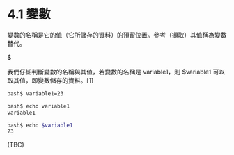 # 4.1 變數

變數的名稱是它的值（它所儲存的資料）的預留位置。參考（擷取）其值稱為變數替代。

$

我們仔細判斷變數的名稱與其值，若變數的名稱是 variable1，則 $variable1 可以取其值，即變數儲存的資料。\[1]

```bash
bash$ variable1=23

bash$ echo variable1
variable1

bash$ echo $variable1
23
```



(TBC)
